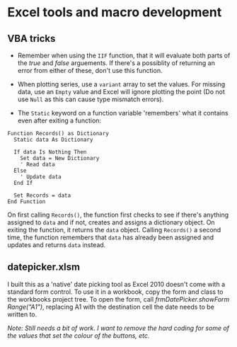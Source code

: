 # Excel tools and macro development

## VBA tricks

* Remember when using the ``IIF`` function, that it will evaluate both parts of the _true_ and _false_ arguements. If there's a possiblity of returning an error from either of these, don't use this function.

* When plotting series, use a ``variant`` array to set the values. For missing data, use an ``Empty`` value and Excel will ignore plotting the point (Do not use ``Null`` as this can cause type mismatch errors).


* The ``Static`` keyword on a function variable 'remembers' what it contains even after exiting a function:

```VB
Function Records() as Dictionary
  Static data As Dictionary

  If data Is Nothing Then
    Set data = New Dictionary
    ' Read data
  Else
    ' Update data
  End If

  Set Records = data
End Function
```

On first calling ``Records()``, the function first checks to see if there's anything assigned to ``data`` and if not, creates and assigns a dictionary object. On exiting the function, it returns the ``data`` object. Calling ``Records()`` a second time, the function remembers that ``data`` has already been assigned and updates and returns ``data`` instead.

## datepicker.xlsm
I built this as a 'native' date picking tool as Excel 2010 doesn't come with a standard form control.
To use it in a workbook, copy the form and class to the workbooks project tree. To open the form, call _frmDatePicker.showForm Range("A1")_, replacing A1 with the destination cell the date needs to be written to.

_Note: Still needs a bit of work. I want to remove the hard coding for some of the values that set the colour of the buttons, etc._
